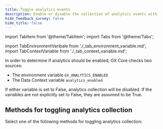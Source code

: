 ```yaml
---
title: Toggle analytics events
description: Enable or disable the collection of analytics events within GX.
hide_feedback_survey: false
hide_title: false
---
```



import TabItem from '@theme/TabItem';
import Tabs from '@theme/Tabs';

import TabEnvironmentVaribale from './_tab_environment_variable.md';
import TabContextVariable from './_tab_context_variable.md';

In order to determine if analytics should be enabled, GX Core checks two sources:

- The environment variable `GX_ANALYTICS_ENABLED`
- The Data Context variable `analytics_enabled`

If either variable is set to False, analytics collection will be disabled.  If the variables are not explicitly set to False, they are assumed to be True.

## Methods for toggling analytics collection

Select one of the following methods for toggling analytics collection:

<Tabs queryString="config_method" groupId="config_method" defaultValue='environment_variable'>

   <TabItem value="environment_variable" label="Environment Variable">
   
   <TabEnvironmentVaribale/>
   
   </TabItem>

   <TabItem value="context_variable" label="Data Context Variable">

   <TabContextVariable/>

   </TabItem>

</Tabs>